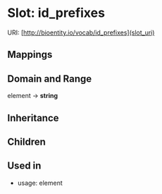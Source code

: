 # Slot: id_prefixes




URI: [http://bioentity.io/vocab/id_prefixes](slot_uri)
## Mappings

## Domain and Range

element -> **string**
## Inheritance

## Children

## Used in

 *  usage: element
